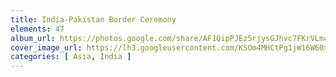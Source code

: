 ```yaml
---
title: India-Pakistan Border Ceremony
elements: 47
album_url: https://photos.google.com/share/AF1QipPJEz5rjysGJhvc7FKrVLm4l1z3xywLo7kkwi-ml_qkS8xBeXmY_CeHP9ihsgGdfA?key=QU9GTGF6djJselFJR1FHU1ppaFRhSHQtbHd4OE5R
cover_image_url: https://lh3.googleusercontent.com/KSOm4MHCtPg1jW16W60x77ZkvXbIdGDdYZ1i3ExUYPRbvnr_CrkytB2H3788JhBFcmoBbCDcgSbeZJSmYROzEm8oQyGz7fOUE78igY7GiOIb44C6uAL7dm9-mWLyJhY_LgtjQNYlMldV6FHuuBIEkr5OUL9ntpOgEcMt-GuNkMqA0tjNMoZN9YVAfi7cMBPuz3snew1XjAj12vDJ1N0UD79ptzCCdzOO7fa34-4KHPIfX2qKnnUqlDmQ2JGyXH_yYOExF_aQNBg-SHPLe_Buk_iYFayqzL87ccqgLt1gx5V0qTzIbGcRhpe8FPMO-NXe4GoEErVCCzV2lZcA_5DdHdaygTTr84Tcj_de1Onai9LahcjMMhKBrbR5yyNuPf-GY4Al15JzCBUGA9K6VeSMs3EJP7BQeZ8GKtYbauRuRLR4FrPasWys1zR5cYnNkpO-o8j_zHhr1QapygUOAjLdZBTScYtAZl-BU4BcWyfVQHKP-12PVLQd215aekB8Q_ehGqmUsQ6ETr1rAoEs8GsBzne6OpHhGAZLRzUCfkKWqCrwhs67JrWJdGdbwwVkJLrom7nL1lkcM8kU1ldDCVqzDSAfbb3VzEfrqAznMVPKJGVlpcUD8X8iWxpIp1NF1pTpPEVE1fiFppXRFUDggZ5IXdoaFMetjsPQEB5S7HlVgjo3S6MLZ5I8TDA=s195-p-k-no
categories: [ Asia, India ]
---
```

